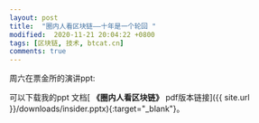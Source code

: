 ```yaml
---
layout: post
title:  "圈内人看区块链——十年是一个轮回 "
modified:  2020-11-21 20:04:22 +0800
tags: [区块链, 技术, btcat.cn]
comments: true
---
```


<p>周六在票金所的演讲ppt:</p>

 可以下载我的ppt 文档[ __《圈内人看区块链》__ pdf版本链接]({{ site.url }}/downloads/insider.pptx){:target="_blank"}。